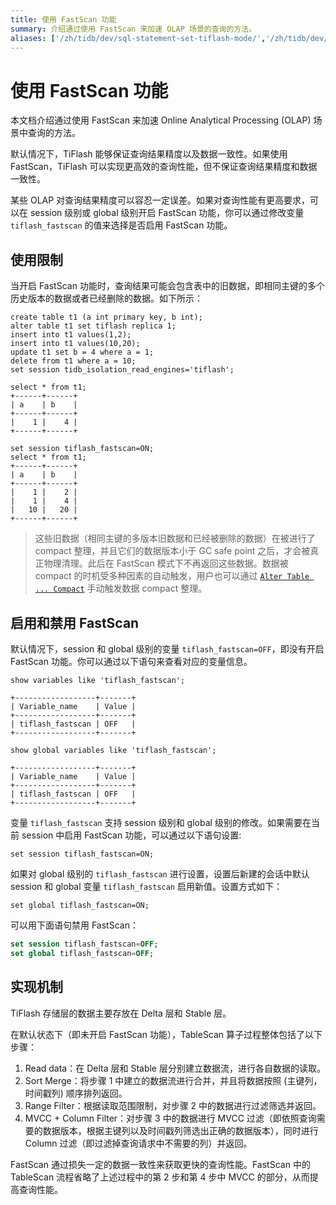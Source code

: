 ```yaml
---
title: 使用 FastScan 功能
summary: 介绍通过使用 FastScan 来加速 OLAP 场景的查询的方法。
aliases: ['/zh/tidb/dev/sql-statement-set-tiflash-mode/','/zh/tidb/dev/dev-guide-use-fastscan/']
---
```


# 使用 FastScan 功能

本文档介绍通过使用 FastScan 来加速 Online Analytical Processing (OLAP) 场景中查询的方法。

默认情况下，TiFlash 能够保证查询结果精度以及数据一致性。如果使用 FastScan，TiFlash 可以实现更高效的查询性能，但不保证查询结果精度和数据一致性。

某些 OLAP 对查询结果精度可以容忍一定误差。如果对查询性能有更高要求，可以在 session 级别或 global 级别开启 FastScan 功能，你可以通过修改变量 `tiflash_fastscan` 的值来选择是否启用 FastScan 功能。

## 使用限制

当开启 FastScan 功能时，查询结果可能会包含表中的旧数据，即相同主键的多个历史版本的数据或者已经删除的数据。如下所示：

```
create table t1 (a int primary key, b int);
alter table t1 set tiflash replica 1;
insert into t1 values(1,2);
insert into t1 values(10,20);
update t1 set b = 4 where a = 1;
delete from t1 where a = 10;
set session tidb_isolation_read_engines='tiflash';

select * from t1;
+------+------+
| a    | b    |
+------+------+
|    1 |    4 |
+------+------+

set session tiflash_fastscan=ON;
select * from t1;
+------+------+
| a    | b    |
+------+------+
|    1 |    2 |
|    1 |    4 |
|   10 |   20 |
+------+------+
```

> 这些旧数据（相同主键的多版本旧数据和已经被删除的数据）在被进行了 compact 整理，并且它们的数据版本小于 GC safe point 之后，才会被真正物理清理。此后在 FastScan 模式下不再返回这些数据。数据被 compact 的时机受多种因素的自动触发，用户也可以通过 [`Alter Table ... Compact`](/sql-statements/sql-statement-alter-table-compact.md) 手动触发数据 compact 整理。 

## 启用和禁用 FastScan

默认情况下，session 和 global 级别的变量 `tiflash_fastscan=OFF`，即没有开启 FastScan 功能。你可以通过以下语句来查看对应的变量信息。

```
show variables like 'tiflash_fastscan';
```

```
+------------------+-------+
| Variable_name    | Value |
+------------------+-------+
| tiflash_fastscan | OFF   |
+------------------+-------+
```

```
show global variables like 'tiflash_fastscan';
```

```
+------------------+-------+
| Variable_name    | Value |
+------------------+-------+
| tiflash_fastscan | OFF   |
+------------------+-------+
```

变量 `tiflash_fastscan` 支持 session 级别和 global 级别的修改。如果需要在当前 session 中启用 FastScan 功能，可以通过以下语句设置:

```
set session tiflash_fastscan=ON;
```

如果对 global 级别的 `tiflash_fastscan` 进行设置，设置后新建的会话中默认 session 和 global 变量 `tiflash_fastscan` 启用新值。设置方式如下：

```
set global tiflash_fastscan=ON;
```

可以用下面语句禁用 FastScan：

```sql
set session tiflash_fastscan=OFF;
set global tiflash_fastscan=OFF;
```

## 实现机制

TiFlash 存储层的数据主要存放在 Delta 层和 Stable 层。

在默认状态下（即未开启 FastScan 功能），TableScan 算子过程整体包括了以下步骤：

1. Read data：在 Delta 层和 Stable 层分别建立数据流，进行各自数据的读取。
2. Sort Merge：将步骤 1 中建立的数据流进行合并，并且将数据按照 (主键列，时间戳列) 顺序排列返回。
3. Range Filter：根据读取范围限制，对步骤 2 中的数据进行过滤筛选并返回。
4. MVCC + Column Filter：对步骤 3 中的数据进行 MVCC 过滤（即依照查询需要的数据版本，根据主键列以及时间戳列筛选出正确的数据版本），同时进行 Column 过滤（即过滤掉查询请求中不需要的列）并返回。

FastScan 通过损失一定的数据一致性来获取更快的查询性能。FastScan 中的 TableScan 流程省略了上述过程中的第 2 步和第 4 步中 MVCC 的部分，从而提高查询性能。